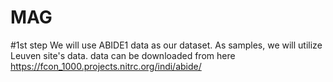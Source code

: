 # MAG

#1st step
We will use ABIDE1 data as our dataset.
As samples, we will utilize Leuven site's data.
data can be downloaded from here https://fcon_1000.projects.nitrc.org/indi/abide/
